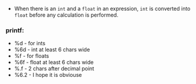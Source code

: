 - When there is an `int` and a `float` in an expression, `int` is converted into `float` before any calculation is performed.
### printf:
- %d - for ints 
- %6d - int at least 6 chars wide
- %f - for floats
- %6f - float at least 6 chars wide
- %.f - 2 chars after decimal point
- %6.2 - I hope it is obviouse